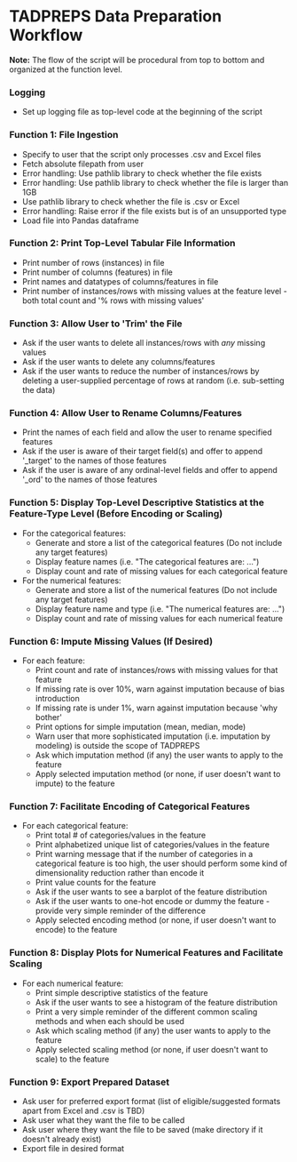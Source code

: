 # TADPREPS Data Preparation Workflow

**Note:** The flow of the script will be procedural from top to bottom and organized at the function level.

### Logging
- Set up logging file as top-level code at the beginning of the script

### Function 1: File Ingestion
- Specify to user that the script only processes .csv and Excel files 
- Fetch absolute filepath from user
- Error handling: Use pathlib library to check whether the file exists
- Error handling: Use pathlib library to check whether the file is larger than 1GB
- Use pathlib library to check whether the file is .csv or Excel
- Error handling: Raise error if the file exists but is of an unsupported type
- Load file into Pandas dataframe

### Function 2: Print Top-Level Tabular File Information
- Print number of rows (instances) in file
- Print number of columns (features) in file
- Print names and datatypes of columns/features in file
- Print number of instances/rows with missing values at the feature level - both total count and '% rows with missing values'

### Function 3: Allow User to 'Trim' the File
- Ask if the user wants to delete all instances/rows with *any* missing values
- Ask if the user wants to delete any columns/features
- Ask if the user wants to reduce the number of instances/rows by deleting a user-supplied percentage of rows at random (i.e. sub-setting the data)

### Function 4: Allow User to Rename Columns/Features
- Print the names of each field and allow the user to rename specified features
- Ask if the user is aware of their target field(s) and offer to append '_target' to the names of those features
- Ask if the user is aware of any ordinal-level fields and offer to append '_ord' to the names of those features

### Function 5: Display Top-Level Descriptive Statistics at the Feature-Type Level (Before Encoding or Scaling)
- For the categorical features:
  - Generate and store a list of the categorical features (Do not include any target features)
  - Display feature names (i.e. "The categorical features are: ...")
  - Display count and rate of missing values for each categorical feature
- For the numerical features:
  - Generate and store a list of the numerical features (Do not include any target features)
  - Display feature name and type (i.e. "The numerical features are: ...")
  - Display count and rate of missing values for each numerical feature

### Function 6: Impute Missing Values (If Desired)
- For each feature:
  - Print count and rate of instances/rows with missing values for that feature
  - If missing rate is over 10%, warn against imputation because of bias introduction
  - If missing rate is under 1%, warn against imputation because 'why bother'
  - Print options for simple imputation (mean, median, mode)
  - Warn user that more sophisticated imputation (i.e. imputation by modeling) is outside the scope of TADPREPS
  - Ask which imputation method (if any) the user wants to apply to the feature
  - Apply selected imputation method (or none, if user doesn't want to impute) to the feature

### Function 7: Facilitate Encoding of Categorical Features
- For each categorical feature:
  - Print total # of categories/values in the feature
  - Print alphabetized unique list of categories/values in the feature
  - Print warning message that if the number of categories in a categorical feature is too high, the user should perform some kind of dimensionality reduction rather than encode it
  - Print value counts for the feature
  - Ask if the user wants to see a barplot of the feature distribution
  - Ask if the user wants to one-hot encode or dummy the feature - provide very simple reminder of the difference
  - Apply selected encoding method (or none, if user doesn't want to encode) to the feature

### Function 8: Display Plots for Numerical Features and Facilitate Scaling
- For each numerical feature:
  - Print simple descriptive statistics of the feature
  - Ask if the user wants to see a histogram of the feature distribution
  - Print a very simple reminder of the different common scaling methods and when each should be used
  - Ask which scaling method (if any) the user wants to apply to the feature
  - Apply selected scaling method (or none, if user doesn't want to scale) to the feature

### Function 9: Export Prepared Dataset
- Ask user for preferred export format (list of eligible/suggested formats apart from Excel and .csv is TBD)
- Ask user what they want the file to be called
- Ask user where they want the file to be saved (make directory if it doesn't already exist)
- Export file in desired format
